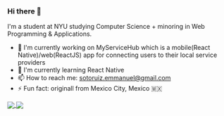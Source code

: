 ### Hi there 👋

I'm a student at NYU studying Computer Science + minoring in Web Programming & Applications.

- 🔭 I'm currently working on MyServiceHub which is a mobile(React Native)/web(ReactJS) app for connecting users to their local service providers
- 🌱 I'm currently learning React Native
- 📫 How to reach me: sotoruiz.emmanuel@gmail.com
- ⚡ Fun fact: originall from Mexico City, Mexico 🇲🇽

<a href="https://github.com/mannysotoruiz/github-readme-stats">
  <img align="center" src="https://github-readme-stats.vercel.app/api?username=mannysotoruiz&show_icons=true&hide=stars" />
</a>
<!-- <a href="https://github.com/mannysotoruiz/convoychat">
  <img align="center" src="https://github-readme-stats.vercel.app/api/top-langs/?username=mapuya19&layout=compact&hide=yacc,Game%20Maker%20Language,C" />
</a> -->
<a href="https://github.com/anuraghazra/github-readme-stats">
  <img align="center" src="https://github-readme-stats.vercel.app/api/top-langs/?username=mannysotoruiz&layout=compact)"/>
</a>


<!-- [![Top Langs](https://github-readme-stats.vercel.app/api/top-langs/?username=mannysotoruiz&layout=compact)](https://github.com/anuraghazra/github-readme-stats) -->
